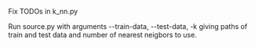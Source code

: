 Fix TODOs in k_nn.py

Run source.py with arguments --train-data, --test-data, -k giving paths of train and test data and number of nearest neigbors to use.
